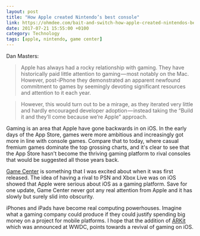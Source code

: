 ```yaml
---
layout: post
title: "How Apple created Nintendo’s best console"
link: https://ohmdee.com/bait-and-switch-how-apple-created-nintendos-best-console-5268e62adbc9
date: 2017-07-21 15:55:00 +0100
category: Technology
tags: [apple, nintendo, game center]
---
```


Dan Masters:
>Apple has always had a rocky relationship with gaming. They have historically paid little attention to gaming — most notably on the Mac. However, post-iPhone they demonstrated an apparent newfound commitment to games by seemingly devoting significant resources and attention to it each year.

>However, this would turn out to be a mirage, as they iterated very little and hardly encouraged developer adoption — instead taking the “Build it and they’ll come because we’re Apple” approach.

Gaming is an area that Apple have gone backwards in on iOS. In the early days of the App Store, games were more ambitious and increasingly got more in line with console games. Compare that to today, where casual fremium games dominate the top grossing charts, and it's clear to see that the App Store hasn't become the thriving gaming platform to rival consoles that would be suggested all those years back.

[Game Center][gc] is something that I was excited about when it was first released. The idea of having a rival to PSN and Xbox Live was on iOS showed that Apple were serious about iOS as a gaming platform. Save for one update, Game Center never got any real attention from Apple and it has slowly but surely slid into obscurity. 

iPhones and iPads have become real computing powerhouses. Imagine what a gaming company could produce if they could justify spending big money on a project for mobile platforms. I hope that the addition of [ARKit][ark] which was announced at WWDC, points towards a revival of gaming on iOS.

[gc]:https://en.wikipedia.org/wiki/Game_Center
[ark]:https://developer.apple.com/arkit/
